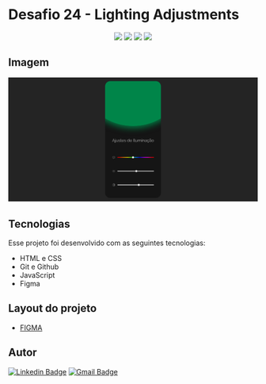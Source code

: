 # Desafio 24 - Lighting Adjustments

<p align="center">
  <img src="https://img.shields.io/github/last-commit/jfmacedo91/boracodar/main?color=%23ff8a00" />
  <img src="https://img.shields.io/github/languages/count/jfmacedo91/boracodar?color=%2314ff00" />
  <img src="https://img.shields.io/github/languages/top/jfmacedo91/boracodar?color=%230500ff" />
  <img src="https://img.shields.io/github/languages/code-size/jfmacedo91/boracodar?color=%23ff00c7" />
</p>

## Imagem

![image](./.github/screenshot.png)

## Tecnologias

Esse projeto foi desenvolvido com as seguintes tecnologias:

- HTML e CSS
- Git e Github
- JavaScript
- Figma

## Layout do projeto

 - [FIGMA](https://www.figma.com/community/file/1250810959627241982)

## Autor

[![Linkedin Badge](https://img.shields.io/badge/-Jean%20Fernandes%20de%20Macedo-0077B5?&logo=Linkedin&link=https://www.linkedin.com/in/jean-fernandes-de-macedo-b843a3194/)](https://www.linkedin.com/in/jfmacedo91/)
[![Gmail Badge](https://img.shields.io/badge/-jfmacedo91@gmail.com-c14438?&logo=Gmail&logoColor=white&link=mailto:jfmacedo91@gmail.com)](mailto:jfmacedo91@gmail.com)